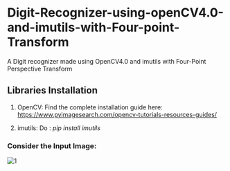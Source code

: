 # Digit-Recognizer-using-openCV4.0-and-imutils-with-Four-point-Transform
A Digit recognizer made using OpenCV4.0 and imutils with Four-Point Perspective Transform

## Libraries Installation
1. OpenCV:
Find the complete installation guide here: https://www.pyimagesearch.com/opencv-tutorials-resources-guides/

2. imutils:
Do : _pip install imutils_

### Consider the Input Image: 
![1](https://user-images.githubusercontent.com/29462447/49784155-56c1a400-fd42-11e8-9528-a183a77fc468.png)

